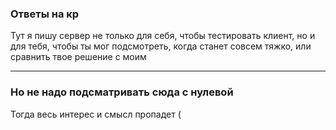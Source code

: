 ### Ответы на кр
Тут я пишу сервер не только для себя, чтобы тестировать клиент,
но и для тебя, чтобы ты мог подсмотреть, когда станет совсем тяжко,
или сравнить твое решение с моим

___
### Но не надо подсматривать сюда с нулевой
Тогда весь интерес и смысл пропадет (